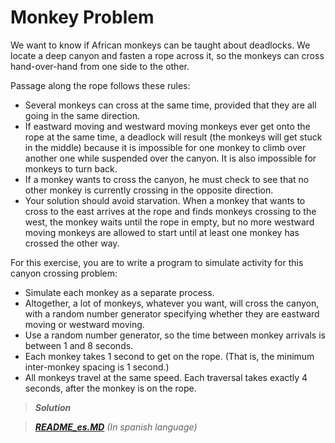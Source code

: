 # Monkey Problem

We want to know if African monkeys can be taught about deadlocks. We locate a deep canyon and
fasten a rope across it, so the monkeys can cross hand-over-hand from one side to the other.

Passage along the rope follows these rules:

- Several monkeys can cross at the same time, provided that they are all going in the same
direction.
- If eastward moving and westward moving monkeys ever get onto the rope at the same time, a
deadlock will result (the monkeys will get stuck in the middle) because it is impossible for one
monkey to climb over another one while suspended over the canyon. It is also impossible for
monkeys to turn back.
- If a monkey wants to cross the canyon, he must check to see that no other monkey is currently
crossing in the opposite direction.
- Your solution should avoid starvation. When a monkey that wants to cross to the east arrives at
the rope and finds monkeys crossing to the west, the monkey waits until the rope in empty, but
no more westward moving monkeys are allowed to start until at least one monkey has crossed
the other way.

For this exercise, you are to write a program to simulate activity for this canyon crossing problem:

- Simulate each monkey as a separate process.
- Altogether, a lot of monkeys, whatever you want, will cross the canyon, with a random number
generator specifying whether they are eastward moving or westward moving.
- Use a random number generator, so the time between monkey arrivals is between 1 and 8
seconds.
- Each monkey takes 1 second to get on the rope. (That is, the minimum inter-monkey spacing is
1 second.)
- All monkeys travel at the same speed. Each traversal takes exactly 4 seconds, after the monkey
is on the rope.

> **_Solution_**

> _**[README_es.MD](./README_es.md "README_es in spanish")** (In spanish language)_

 
